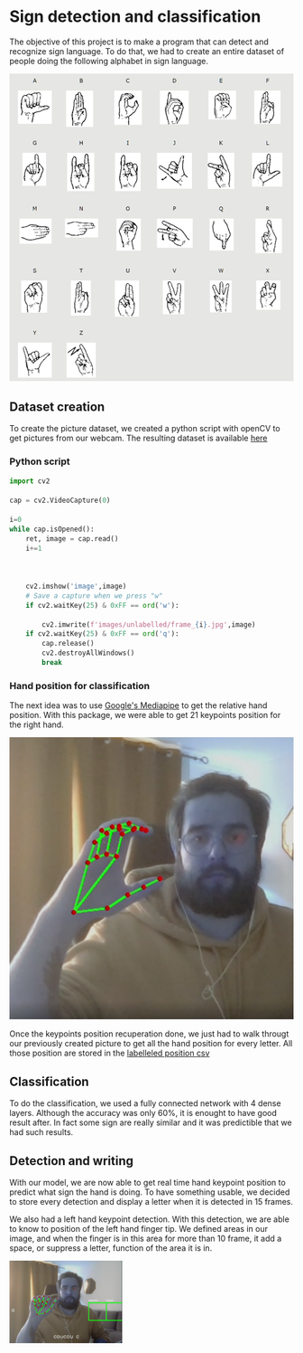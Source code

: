 # Sign detection and classification

The objective of this project is to make a program that can detect and recognize sign language. To do that, we had to create an entire dataset of people doing the following alphabet in sign language. 

![alphabet](pictures/alphabet.png)

## Dataset creation

To create the picture dataset, we created a python script with openCV to get pictures from our webcam. The resulting dataset is available [here](https://drive.google.com/drive/folders/1u8Hnd8CNCW26xyqQBYZprVFPRwkOzoWM?usp=sharing) 

### Python script

```python
import cv2

cap = cv2.VideoCapture(0) 

i=0
while cap.isOpened():
    ret, image = cap.read()
    i+=1

        

    cv2.imshow('image',image)
    # Save a capture when we press "w"
    if cv2.waitKey(25) & 0xFF == ord('w'):

        cv2.imwrite(f'images/unlabelled/frame_{i}.jpg',image)
    if cv2.waitKey(25) & 0xFF == ord('q'):
        cap.release()
        cv2.destroyAllWindows()
        break
```

### Hand position for classification

The next idea was to use [Google's Mediapipe](https://github.com/google/mediapipe) to get the relative hand position. With this package, we were able to get 21 keypoints position for the right hand.

![keypoint](pictures/hand.png)


Once the keypoints position recuperation done, we just had to walk througt our previously created picture to get all the hand position for every letter. All those position are stored in the [labelleled position csv](https://github.com/FurigaJulien/sign_detection_classification/blob/main/labellised_data.csv)

## Classification

To do the classification, we used a fully connected network with 4 dense layers. Although the accuracy was only 60%, it is enought to have good result after. In fact some sign are really similar and it was predictible that we had such results.

## Detection and writing

With our model, we are now able to get real time hand keypoint position to predict what sign the hand is doing. To have something usable, we decided to store every detection and display a letter when it is detected in 15 frames. 

We also had a left hand keypoint detection. With this detection, we are able to know to position of the left hand finger tip. We defined areas in our image, and when the finger is in this area for more than 10 frame, it add a space, or suppress a letter, function of the area it is in.

<img src="./pictures/hand2.png" alt="drawing" width="200"/>
